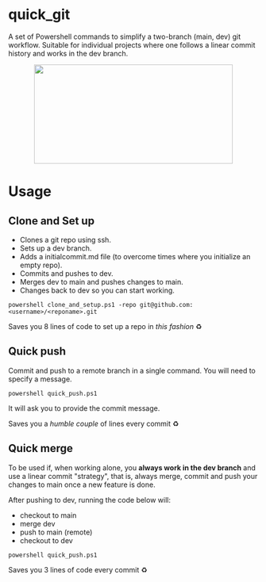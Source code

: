 # quick_git
A set of Powershell commands to simplify a two-branch (main, dev) git workflow. Suitable for individual projects where one follows a linear commit history and works in the dev branch.
<div align="center">
    <img height=200 width=400 src="https://i.kym-cdn.com/entries/icons/original/000/028/021/work.jpg">
</div>

#  Usage

## Clone and Set up

+ Clones a git repo using ssh.
+ Sets up a dev branch.
+ Adds a initialcommit.md file (to overcome times where you initialize an empty repo).
+ Commits and pushes to dev.
+ Merges dev to main and pushes changes to main.
+ Changes back to dev so you can start working.

```
powershell clone_and_setup.ps1 -repo git@github.com:<username>/<reponame>.git
```

Saves you 8 lines of code to set up a repo in *this fashion* :recycle:

## Quick push

Commit and push to a remote branch in a single command. You will need to specify a message.

```
powershell quick_push.ps1
```

It will ask you to provide the commit message.

Saves you a *humble couple* of lines every commit :recycle:

## Quick merge

To be used if, when working alone, you **always work in the dev branch** and use a linear commit "strategy", that is, always merge, commit and push your changes to main once a new feature is done.

After pushing to dev, running the code below will:

+ checkout to main
+ merge dev
+ push to main (remote)
+ checkout to dev

```
powershell quick_push.ps1
```

Saves you 3 lines of code every commit :recycle:
